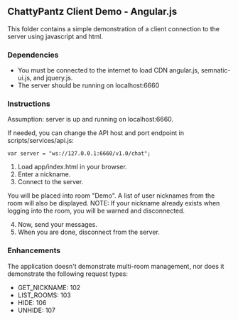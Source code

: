 ## ChattyPantz Client Demo - Angular.js

This folder contains a simple demonstration of a client connection to the server using javascript and html.

### Dependencies

* You must be connected to the internet to load CDN angular.js, semnatic-ui.js, and jquery.js.
* The server should be running on localhost:6660

### Instructions

Assumption: server is up and running on localhost:6660.

If needed, you can change the API host and port endpoint in scripts/services/api.js:
```
var server = "ws://127.0.0.1:6660/v1.0/chat";
```
1. Load app/index.html in your browser.
2. Enter a nickname.
3. Connect to the server.

You will be placed into room "Demo". A list of user nicknames from the room will also be displayed.
NOTE:  If your nickname already exists when logging into the room, you will be warned and disconnected.

4. Now, send your messages.
5. When you are done, disconnect from the server.

### Enhancements

The application doesn't demonstrate multi-room management, nor does it demonstrate the following request types:
* GET_NICKNAME: 102
* LIST_ROOMS: 103
* HIDE: 106
* UNHIDE: 107
